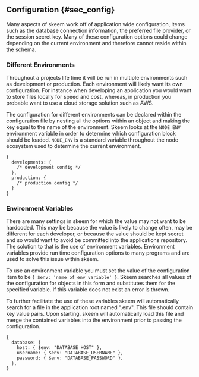 ## Configuration {#sec_config}

Many aspects of skeem work off of application wide configuration, items such as the database connection information, the preferred file provider, or the session secret key. Many of these configuration options could change depending on the current environment and therefore cannot reside within the schema.

### Different Environments

Throughout a projects life time it will be run in multiple environments such as development or production. Each environment will likely want its own configuration. For instance when developing an application you would want to store files locally for speed and cost, whereas, in production you probable want to use a cloud storage solution such as AWS.

The configuration for different environments can be declared within the configuration file by nesting all the options within an object and making the key equal to the name of the environment. Skeem looks at the `NODE_ENV` environment variable in order to determine which configuration block should be loaded. `NODE_ENV` is a standard variable throughout the node ecosystem used to determine the current environment.

```{.javascript caption="An example of a config with multiple environments."}
{
  developments: {
    /* development config */
  },
  production: {
    /* production config */
  }
}
```

### Environment Variables

There are many settings in skeem for which the value may not want to be hardcoded. This may be because the value is likely to change often, may be different for each developer, or because the value should be kept secret and so would want to avoid be committed into the applications repository. The solution to that is the use of environment variables. Environment variables provide run time configuration options to many programs and are used to solve this issue within skeem.

To use an environment variable you must set the value of the configuration item to be `{ $env: 'name of env variable' }`. Skeem searches all values of the configuration for objects in this form and substitutes them for the specified variable. If this variable does not exist an error is thrown.

To further facilitate the use of these variables skeem will automatically search for a file in the application root named ".env". This file should contain key value pairs. Upon starting, skeem will automatically load this file and merge the contained variables into the environment prior to passing the configuration.

```{.javascript caption="Configuration which uses environment variables to avoid exposing critical information"}
{
  database: {
    host: { $env: "DATABASE_HOST" },
    username: { $env: "DATABASE_USERNAME" },
    password: { $env: "DATABASE_PASSWORD" },
  },
}
```
